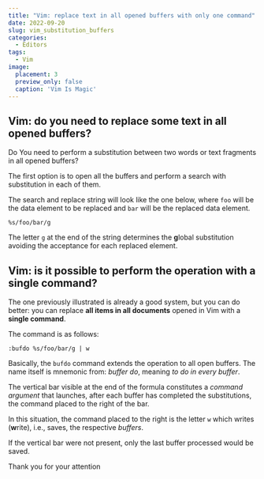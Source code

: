 ```yaml
---
title: "Vim: replace text in all opened buffers with only one command"
date: 2022-09-20
slug: vim_substitution_buffers
categories:
  - Editors
tags:
  - Vim
image:
  placement: 3
  preview_only: false 
  caption: 'Vim Is Magic'
---
```




## Vim: do you need to replace some text in all opened buffers? ##

Do You need to perform a substitution between two words or text fragments in all opened buffers?

The first option is to open all the buffers and perform a search with substitution in each of them.

The search and replace string will look like the one below, where `foo` will be the data element to be replaced and `bar` will be the replaced data element.

```vim
%s/foo/bar/g
```



The letter `g` at the end of the string determines the **g**lobal substitution avoiding the acceptance for each replaced element.



## Vim: is it possible to perform the operation with a single command? ##

The one previously illustrated is already a good system, but you can do better: you can replace **all items  in all documents** opened in Vim with a **single command**.

The command is as follows:

```vim
:bufdo %s/foo/bar/g | w
```

Basically, the `bufdo` command extends the operation  to all open buffers. The name itself is mnemonic from: *buffer do*, meaning *to do in every buffer*.

The vertical bar visible at the end of the formula constitutes a *command argument* that launches,  after each buffer has completed the substitutions, the command placed to the right of the bar.

In this situation, the command placed to the right is the letter `w` which writes (**w**rite), i.e., saves, the respective *buffers*.

If the vertical bar were not present, only the last buffer processed would be saved.

Thank you for your attention
